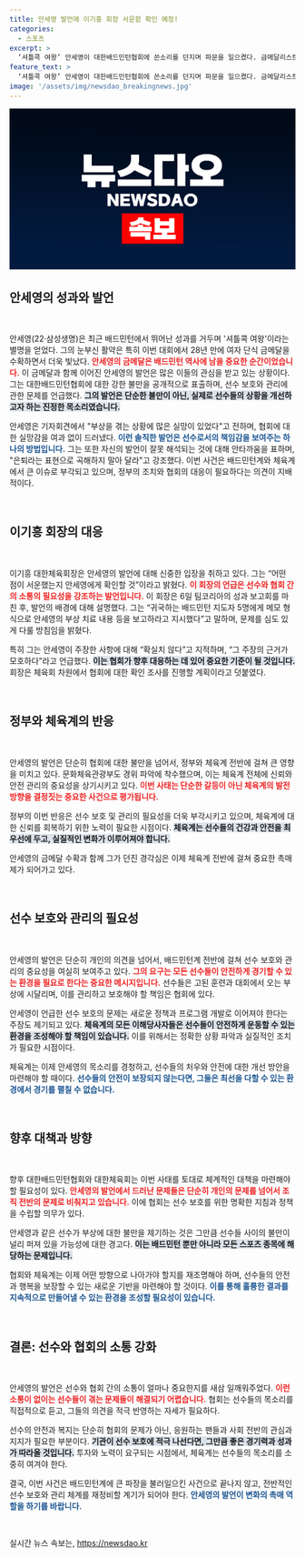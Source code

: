 ```yaml
---
title: 안세영 발언에 이기흥 회장 서운함 확인 예정!
categories:
  - 스포츠
excerpt: >
  ‘셔틀콕 여왕’ 안세영이 대한배드민턴협회에 쓴소리를 던지며 파문을 일으켰다. 금메달리스트의 충격 발언에 이기흥 회장이 즉각 조사 착수, 진실 공방의 서막을 알렸다. 
feature_text: >
  ‘셔틀콕 여왕’ 안세영이 대한배드민턴협회에 쓴소리를 던지며 파문을 일으켰다. 금메달리스트의 충격 발언에 이기흥 회장이 즉각 조사 착수, 진실 공방의 서막을 알렸다. 
image: '/assets/img/newsdao_breakingnews.jpg'
---
```


<p><img src="/assets/img/newsdao_breakingnews.jpg" alt="firstkoreanews 속보" /></p>

<h2 data-ke-size="size26">안세영의 성과와 발언</h2>

<p data-ke-size="size16">&nbsp;</p>

<p>안세영(22·삼성생명)은 최근 배드민턴에서 뛰어난 성과를 거두며 '셔틀콕 여왕'이라는 별명을 얻었다. 그의 눈부신 활약은 특히 이번 대회에서 28년 만에 여자 단식 금메달을 수확하면서 더욱 빛났다. <b><span style="color: #ee2323;">안세영의 금메달은 배드민턴 역사에 남을 중요한 순간이었습니다.</span></b> 이 금메달과 함께 이어진 안세영의 발언은 많은 이들의 관심을 받고 있는 상황이다. 그는 대한배드민턴협회에 대한 강한 불만을 공개적으로 표출하며, 선수 보호와 관리에 관한 문제를 언급했다. <b><span style="background-color: #21538527;">그의 발언은 단순한 불만이 아닌, 실제로 선수들의 상황을 개선하고자 하는 진정한 목소리였습니다.</span></b> </p>

<p>안세영은 기자회견에서 "부상을 겪는 상황에 많은 실망이 있었다"고 전하며, 협회에 대한 실망감을 여과 없이 드러냈다. <b><span style="color: #1a5490;">이런 솔직한 발언은 선수로서의 책임감을 보여주는 하나의 방법입니다.</span></b> 그는 또한 자신의 발언이 잘못 해석되는 것에 대해 안타까움을 표하며, "은퇴라는 표현으로 곡해하지 말아 달라"고 강조했다. 이번 사건은 배드민턴계와 체육계에서 큰 이슈로 부각되고 있으며, 정부의 조치와 협회의 대응이 필요하다는 의견이 지배적이다. </p>

<p data-ke-size="size16">&nbsp;</p>

<h2 data-ke-size="size26">이기흥 회장의 대응</h2>

<p data-ke-size="size16">&nbsp;</p>

<p>이기흥 대한체육회장은 안세영의 발언에 대해 신중한 입장을 취하고 있다. 그는 “어떤 점이 서운했는지 안세영에게 확인할 것”이라고 밝혔다. <b><span style="color: #ee2323;">이 회장의 언급은 선수와 협회 간의 소통의 필요성을 강조하는 발언입니다.</span></b> 이 회장은 6일 팀코리아의 성과 보고회를 마친 후, 발언의 배경에 대해 설명했다. 그는 “귀국하는 배드민턴 지도자 5명에게 메모 형식으로 안세영의 부상 치료 내용 등을 보고하라고 지시했다”고 말하며, 문제를 심도 있게 다룰 방침임을 밝혔다. </p>

<p>특히 그는 안세영이 주장한 사항에 대해 “확실치 않다”고 지적하며, “그 주장의 근거가 모호하다”라고 언급했다. <b><span style="background-color: #21538527;">이는 협회가 향후 대응하는 데 있어 중요한 기준이 될 것입니다.</span></b> 회장은 체육회 차원에서 협회에 대한 확인 조사를 진행할 계획이라고 덧붙였다. </p>

<p data-ke-size="size16">&nbsp;</p>

<h2 data-ke-size="size26">정부와 체육계의 반응</h2>

<p data-ke-size="size16">&nbsp;</p>

<p>안세영의 발언은 단순히 협회에 대한 불만을 넘어서, 정부와 체육계 전반에 걸쳐 큰 영향을 미치고 있다. 문화체육관광부도 경위 파악에 착수했으며, 이는 체육계 전체에 신뢰와 안전 관리의 중요성을 상기시키고 있다. <b><span style="color:#ee2323;">이번 사태는 단순한 갈등이 아닌 체육계의 발전 방향을 결정짓는 중요한 사건으로 평가됩니다.</span></b></p>

<p>정부의 이번 반응은 선수 보호 및 관리의 필요성을 더욱 부각시키고 있으며, 체육계에 대한 신뢰를 회복하기 위한 노력이 필요한 시점이다. <b><span style="background-color: #21538527;">체육계는 선수들의 건강과 안전을 최우선에 두고, 실질적인 변화가 이루어져야 합니다.</span></b> </p>

<p>안세영의 금메달 수확과 함께 그가 던진 경각심은 이제 체육계 전반에 걸쳐 중요한 촉매제가 되어가고 있다. </p>

<p data-ke-size="size16">&nbsp;</p>

<h2 data-ke-size="size26">선수 보호와 관리의 필요성</h2>

<p data-ke-size="size16">&nbsp;</p>

<p>안세영의 발언은 단순히 개인의 의견을 넘어서, 배드민턴계 전반에 걸쳐 선수 보호와 관리의 중요성을 여실히 보여주고 있다. <b><span style="color: #ee2323;">그의 요구는 모든 선수들이 안전하게 경기할 수 있는 환경을 필요로 한다는 중요한 메시지입니다.</span></b> 선수들은 고된 훈련과 대회에서 오는 부상에 시달리며, 이를 관리하고 보호해야 할 책임은 협회에 있다. </p>

<p>안세영이 언급한 선수 보호의 문제는 새로운 정책과 프로그램 개발로 이어져야 한다는 주장도 제기되고 있다. <b><span style="background-color: #21538527;">체육계의 모든 이해당사자들은 선수들이 안전하게 운동할 수 있는 환경을 조성해야 할 책임이 있습니다.</span></b> 이를 위해서는 정확한 상황 파악과 실질적인 조치가 필요한 시점이다. </p>

<p>체육계는 이제 안세영의 목소리를 경청하고, 선수들의 처우와 안전에 대한 개선 방안을 마련해야 할 때이다. <b><span style="color: #1a5490;">선수들의 안전이 보장되지 않는다면, 그들은 최선을 다할 수 있는 환경에서 경기를 펼칠 수 없습니다.</span></b> </p>

<p data-ke-size="size16">&nbsp;</p>

<h2 data-ke-size="size26">향후 대책과 방향</h2>

<p data-ke-size="size16">&nbsp;</p>

<p>향후 대한배드민턴협회와 대한체육회는 이번 사태를 토대로 체계적인 대책을 마련해야 할 필요성이 있다. <b><span style="color: #ee2323;">안세영의 발언에서 드러난 문제들은 단순히 개인의 문제를 넘어서 조직 전반의 문제로 비춰지고 있습니다.</span></b> 이에 협회는 선수 보호를 위한 명확한 지침과 정책을 수립할 의무가 있다. </p>

<p>안세영과 같은 선수가 부상에 대한 불만을 제기하는 것은 그만큼 선수들 사이의 불만이 널리 퍼져 있을 가능성에 대한 경고다. <b><span style="background-color: #21538527;">이는 배드민턴 뿐만 아니라 모든 스포츠 종목에 해당하는 문제입니다.</span></b> </p>

<p>협회와 체육계는 이제 어떤 방향으로 나아가야 할지를 재조명해야 하며, 선수들의 안전과 행복을 보장할 수 있는 새로운 기반을 마련해야 할 것이다. <b><span style="color: #1a5490;">이를 통해 훌륭한 결과를 지속적으로 만들어낼 수 있는 환경을 조성할 필요성이 있습니다.</span></b> </p>

<p data-ke-size="size16">&nbsp;</p>

<h2 data-ke-size="size26">결론: 선수와 협회의 소통 강화</h2>

<p data-ke-size="size16">&nbsp;</p>

<p>안세영의 발언은 선수와 협회 간의 소통이 얼마나 중요한지를 새삼 일깨워주었다. <b><span style="color: #ee2323;">이런 소통이 없이는 선수들이 겪는 문제들이 해결되기 어렵습니다.</span></b> 협회는 선수들의 목소리를 직접적으로 듣고, 그들의 의견을 적극 반영하는 자세가 필요하다. </p>

<p>선수의 안전과 복지는 단순히 협회의 문제가 아닌, 응원하는 팬들과 사회 전반의 관심과 지지가 필요한 부분이다. <b><span style="background-color: #21538527;">기관이 선수 보호에 적극 나선다면, 그만큼 좋은 경기력과 성과가 따라올 것입니다.</span></b>  투자와 노력이 요구되는 시점에서, 체육계는 선수들의 목소리를 소중히 여겨야 한다. </p>

<p>결국, 이번 사건은 배드민턴계에 큰 파장을 불러일으킨 사건으로 끝나지 않고, 전반적인 선수 보호와 관리 체계를 재정비할 계기가 되어야 한다. <b><span style="color: #1a5490;">안세영의 발언이 변화의 촉매 역할을 하기를 바랍니다.</span></b> </p>

<p data-ke-size="size16">&nbsp;</p>
실시간 뉴스 속보는, <a href="https://newsdao.kr" rel="dofollow">https://newsdao.kr</a>


